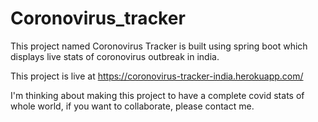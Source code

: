 # Coronovirus_tracker
This project named Coronovirus Tracker is built using spring boot which displays live stats of coronovirus outbreak in india.

This project is live at https://coronovirus-tracker-india.herokuapp.com/

I'm thinking about making this project to have a complete covid stats of whole world, if you want to collaborate, please contact me.
